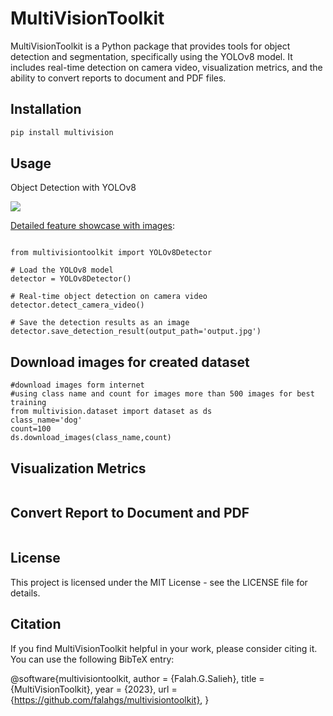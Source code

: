 # MultiVisionToolkit

MultiVisionToolkit is a Python package that provides tools for object detection and segmentation, specifically using the YOLOv8 model. It includes real-time detection on camera video, visualization metrics, and the ability to convert reports to document and PDF files.

## Installation

```bash
pip install multivision
```
##  Usage
Object Detection with YOLOv8

![](screenshot.png)

[Detailed feature showcase with images](https://github.com/AUTOMATIC1111/stable-diffusion-webui/wiki/Features):

```

from multivisiontoolkit import YOLOv8Detector

# Load the YOLOv8 model
detector = YOLOv8Detector()

# Real-time object detection on camera video
detector.detect_camera_video()

# Save the detection results as an image
detector.save_detection_result(output_path='output.jpg')

```
## Download images for created dataset
```
#download images form internet
#using class name and count for images more than 500 images for best training 
from multivision.dataset import dataset as ds
class_name='dog'
count=100
ds.download_images(class_name,count)
```

## Visualization Metrics

```
```
## Convert Report to Document and PDF

```
```
## License
This project is licensed under the MIT License - see the LICENSE file for details.

## Citation
If you find MultiVisionToolkit helpful in your work, please consider citing it. You can use the following BibTeX entry:

@software{multivisiontoolkit,
  author = {Falah.G.Salieh},
  title = {MultiVisionToolkit},
  year = {2023},
  url = {https://github.com/falahgs/multivisiontoolkit},
}


